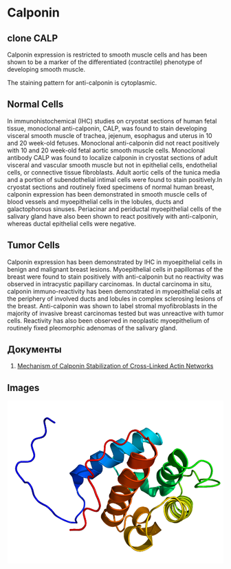# Calponin
## clone CALP
 
Calponin expression is restricted to smooth muscle cells and has been shown to be a marker of the differentiated (contractile) phenotype of developing smooth muscle.

The staining pattern for anti-calponin is cytoplasmic.

## Normal Cells 
In immunohistochemical (IHC) studies on cryostat sections of human fetal tissue, monoclonal anti-calponin, CALP, was found to stain developing visceral smooth muscle of trachea, jejenum, esophagus and uterus in 10 and 20 week-old fetuses. Monoclonal anti-calponin did not react positively with 10 and 20 week-old fetal aortic smooth muscle cells. 
Monoclonal antibody CALP was found to localize calponin in cryostat sections of adult visceral and vascular smooth muscle but not in epithelial cells, endothelial cells, or connective tissue fibroblasts. 
Adult aortic cells of the tunica media and a portion of subendothelial intimal cells were found to stain positively.In cryostat sections and routinely fixed specimens of normal human breast, calponin expression has been demonstrated in smooth muscle cells of blood vessels and myoepithelial cells in the lobules, ducts and galactophorous sinuses. Periacinar and periductal myoepithelial cells of the salivary gland have also been shown to react positively with anti-calponin, whereas ductal epithelial cells were negative. 

## Tumor Cells 
Calponin expression has been demonstrated by IHC in myoepithelial cells in benign and malignant breast lesions. Myoepithelial cells in papillomas of the breast were found to stain positively with anti-calponin but no reactivity was observed in intracystic papillary carcinomas. In ductal carcinoma in situ, calponin immuno-reactivity has been demonstrated in myoepithelial cells at the periphery of involved ducts and lobules in complex sclerosing lesions of the breast.
Anti-calponin was shown to label stromal myofibroblasts in the majority of invasive breast carcinomas tested but was unreactive with tumor cells. Reactivity has also been observed in neoplastic myoepithelium of routinely fixed pleomorphic adenomas of the salivary gland.

## Документы
1. [Mechanism of Calponin Stabilization of Cross-Linked Actin Networks](documents/2014_biophysj_jensen_actin_networks.pdf)

## Images
![Alt text](images/1WYP.png "Optional title")
